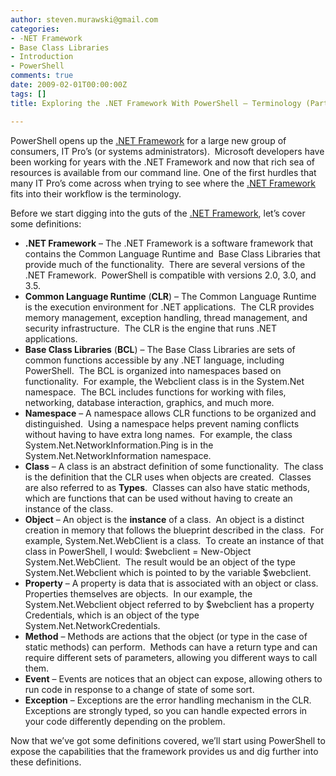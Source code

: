 ```yaml
---
author: steven.murawski@gmail.com
categories:
- -NET Framework
- Base Class Libraries
- Introduction
- PowerShell
comments: true
date: 2009-02-01T00:00:00Z
tags: []
title: Exploring the .NET Framework With PowerShell – Terminology (Part 1)

---
```


PowerShell opens up the <a href="http://msdn.microsoft.com/en-us/netframework/default.aspx" target="_blank">.NET Framework</a> for a large new group of consumers, IT Pro’s (or systems administrators).  Microsoft developers have been working for years with the .NET Framework and now that rich sea of resources is available from our command line.
One of the first hurdles that many IT Pro’s come across when trying to see where the <a href="http://msdn.microsoft.com/en-us/netframework/default.aspx" target="_blank">.NET Framework</a> fits into their workflow is the terminology. 



Before we start digging into the guts of the <a href="http://msdn.microsoft.com/en-us/netframework/default.aspx" target="_blank">.NET Framework</a>, let’s cover some definitions:



*   **.NET Framework** – The .NET Framework is a software framework that contains the Common Language Runtime and  Base Class Libraries that provide much of the functionality.  There are several versions of the .NET Framework.  PowerShell is compatible with versions 2.0, 3.0, and 3.5. 
*   **Common Language Runtime** (**CLR**) – The Common Language Runtime is the execution environment for .NET applications.  The CLR provides memory management, exception handling, thread management, and security infrastructure.  The CLR is the engine that runs .NET applications.
*   **Base Class Libraries** (**BCL**) – The Base Class Libraries are sets of common functions accessible by any .NET language, including PowerShell.  The BCL is organized into namespaces based on functionality.  For example, the Webclient class is in the System.Net namespace.  The BCL includes functions for working with files, networking, database interaction, graphics, and much more.
*   **Namespace** – A namespace allows CLR functions to be organized and distinguished.  Using a namespace helps prevent naming conflicts without having to have extra long names.  For example, the class System.Net.NetworkInformation.Ping is in the System.Net.NetworkInformation namespace.
*   **Class** – A class is an abstract definition of some functionality.  The class is the definition that the CLR uses when objects are created.  Classes are also referred to as **Types**.  Classes can also have static methods, which are functions that can be used without having to create an instance of the class.
*   **Object** – An object is the **instance** of a class.  An object is a distinct creation in memory that follows the blueprint described in the class.  For example, System.Net.WebClient is a class.  To create an instance of that class in PowerShell, I would: $webclient = New-Object System.Net.WebClient.  The result would be an object of the type System.Net.Webclient which is pointed to by the variable $webclient.
*   **Property** – A property is data that is associated with an object or class.  Properties themselves are objects.  In our example, the System.Net.Webclient object referred to by $webclient has a property Credentials, which is an object of the type System.Net.NetworkCredentials.
*   **Method** – Methods are actions that the object (or type in the case of static methods) can perform.  Methods can have a return type and can require different sets of parameters, allowing you different ways to call them.
*   **Event** – Events are notices that an object can expose, allowing others to run code in response to a change of state of some sort.
*   **Exception** – Exceptions are the error handling mechanism in the CLR.  Exceptions are strongly typed, so you can handle expected errors in your code differently depending on the problem.


Now that we’ve got some definitions covered, we’ll start using PowerShell to expose the capabilities that the framework provides us and dig further into these definitions.

